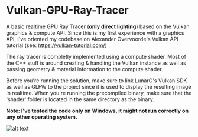# Vulkan-GPU-Ray-Tracer

A basic realtime GPU Ray Tracer (**only direct lighting**) based on the Vulkan graphics & compute API.
Since this is my first experience with a graphics API, I've oriented my codebase on Alexander Overvoorde's Vulkan API tutorial (see: https://vulkan-tutorial.com/)

The ray tracer is completly implemented using a compute shader. Most of the C++ stuff is around creating & handling the Vulkan instance as well as passing geometry & material information to the compute shader.

Before you're running the solution, make sure to link LunarG's Vulkan SDK as well as GLFW to the project since it is used to display the resulting image in realtime.
When you're running the precompiled binary, make sure that the 'shader' folder is located in the same directory as the binary.

**Note: I've tested the code only on Windows, it might not run correctly on any other operating system.**


![alt text](https://raw.githubusercontent.com/GoGreenOrDieTryin/Vulkan-GPU-Ray-Tracer/master/Media/800x800px.png)
